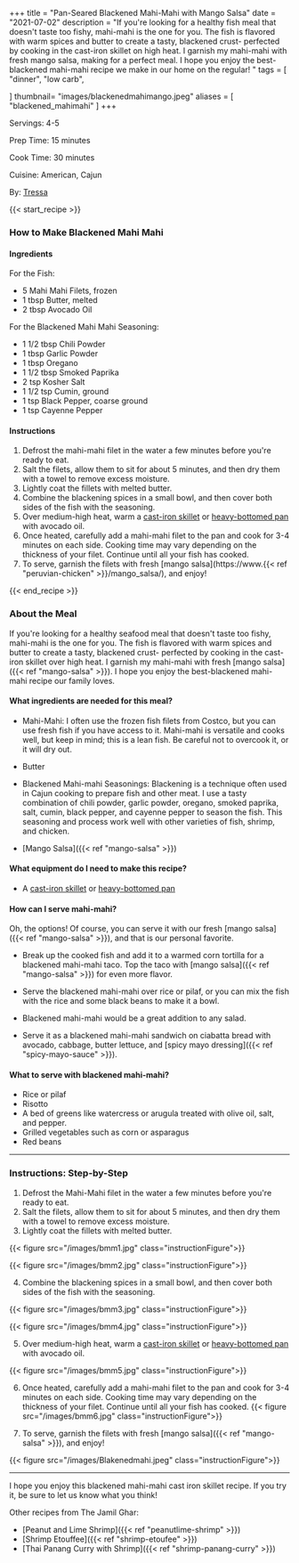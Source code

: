 

+++
title = "Pan-Seared Blackened Mahi-Mahi with Mango Salsa"
date = "2021-07-02"
description = "If you're looking for a healthy fish meal that doesn't taste too fishy, mahi-mahi is the one for you. The fish is flavored with warm spices and butter to create a tasty, blackened crust- perfected by cooking in the cast-iron skillet on high heat. I garnish my mahi-mahi with fresh mango salsa, making for a perfect meal. I hope you enjoy the best-blackened mahi-mahi recipe we make in our home on the regular! "
tags = [
    "dinner",
    "low carb",
    
]
thumbnail= "images/blackenedmahimango.jpeg"
aliases = [
"blackened_mahimahi"
]
+++

Servings: 4-5 <!--more-->

Prep Time: 15 minutes 

Cook Time: 30 minutes 

Cuisine: American, Cajun 

By: [Tressa](https://www.jamilghar.com/about/)

{{< start_recipe >}}

### How to Make Blackened Mahi Mahi 

#### Ingredients 

For the Fish: 

* 5 Mahi Mahi Filets, frozen
* 1 tbsp Butter, melted 
* 2 tbsp Avocado Oil 

For the Blackened Mahi Mahi Seasoning: 

* 1 1/2 tbsp Chili Powder 
* 1 tbsp Garlic Powder
* 1 tbsp Oregano 
* 1 1/2 tbsp Smoked Paprika 
* 2 tsp Kosher Salt 
* 1 1/2 tsp Cumin, ground 
* 1 tsp Black Pepper, coarse ground 
* 1 tsp Cayenne Pepper


#### Instructions 

1. Defrost the mahi-mahi filet in the water a few minutes before you're ready to eat. 
2. Salt the filets, allow them to sit for about 5 minutes, and then dry them with a towel to remove excess moisture. 
3. Lightly coat the fillets with melted butter. 
4. Combine the blackening spices in a small bowl, and then cover both sides of the fish with the seasoning. 
5. Over medium-high heat, warm a [cast-iron skillet](https://amzn.to/3akLyxk) or [heavy-bottomed pan](https://amzn.to/3o6BkHn) with avocado oil.
6. Once heated, carefully add a mahi-mahi filet to the pan and cook for 3-4 minutes on each side. Cooking time may vary depending on the thickness of your filet. Continue until all your fish has cooked. 
7. To serve, garnish the filets with fresh [mango salsa](https://www.{{< ref "peruvian-chicken" >}}/mango_salsa/), and enjoy!

{{< end_recipe >}}

### About the Meal 

If you're looking for a healthy seafood meal that doesn't taste too fishy, mahi-mahi is the one for you. The fish is flavored with warm spices and butter to create a tasty, blackened crust- perfected by cooking in the cast-iron skillet over high heat. I garnish my mahi-mahi with fresh [mango salsa]({{< ref "mango-salsa" >}}). I hope you enjoy the best-blackened mahi-mahi recipe our family loves. 

#### What ingredients are needed for this meal?

* Mahi-Mahi: I often use the frozen fish filets from Costco, but you can use fresh fish if you have access to it. Mahi-mahi is versatile and cooks well, but keep in mind; this is a lean fish. Be careful not to overcook it, or it will dry out. 

* Butter 

* Blackened Mahi-mahi Seasonings: Blackening is a technique often used in Cajun cooking to prepare fish and other meat. I use a tasty combination of chili powder, garlic powder, oregano, smoked paprika, salt, cumin, black pepper, and cayenne pepper to season the fish. This seasoning and process work well with other varieties of fish, shrimp, and chicken.

* [Mango Salsa]({{< ref "mango-salsa" >}})

#### What equipment do I need to make this recipe?

* A [cast-iron skillet](https://amzn.to/3akLyxk) or [heavy-bottomed pan](https://amzn.to/3o6BkHn)

#### How can I serve mahi-mahi? 

Oh, the options! Of course, you can serve it with our fresh [mango salsa]({{< ref "mango-salsa" >}}), and that is our personal favorite. 

* Break up the cooked fish and add it to a warmed corn tortilla for a blackened mahi-mahi taco. Top the taco with [mango salsa]({{< ref "mango-salsa" >}}) for even more flavor. 

* Serve the blackened mahi-mahi over rice or pilaf, or you can mix the fish with the rice and some black beans to make it a bowl. 

* Blackened mahi-mahi would be a great addition to any salad.

* Serve it as a blackened mahi-mahi sandwich on ciabatta bread with avocado, cabbage, butter lettuce, and [spicy mayo dressing]({{< ref "spicy-mayo-sauce" >}}). 

#### What to serve with blackened mahi-mahi? 

* Rice or pilaf 
* Risotto 
* A bed of greens like watercress or arugula treated with olive oil, salt, and pepper. 
* Grilled vegetables such as corn or asparagus 
* Red beans

---- 

### Instructions: Step-by-Step

1. Defrost the Mahi-Mahi filet in the water a few minutes before you're ready to eat. 
2. Salt the filets, allow them to sit for about 5 minutes, and then dry them with a towel to remove excess moisture. 
3. Lightly coat the fillets with melted butter. 

{{< figure src="/images/bmm1.jpg" class="instructionFigure">}}

{{< figure src="/images/bmm2.jpg" class="instructionFigure">}}

4. Combine the blackening spices in a small bowl, and then cover both sides of the fish with the seasoning. 

{{< figure src="/images/bmm3.jpg" class="instructionFigure">}}

{{< figure src="/images/bmm4.jpg" class="instructionFigure">}}

5. Over medium-high heat, warm a [cast-iron skillet](https://amzn.to/3akLyxk) or [heavy-bottomed pan](https://amzn.to/3o6BkHn) with avocado oil.

{{< figure src="/images/bmm5.jpg" class="instructionFigure">}}

6.  Once heated, carefully add a mahi-mahi filet to the pan and cook for 3-4 minutes on each side. Cooking time may vary depending on the thickness of your filet. Continue until all your fish has cooked. 
{{< figure src="/images/bmm6.jpg" class="instructionFigure">}}

7. To serve, garnish the filets with fresh [mango salsa]({{< ref "mango-salsa" >}}), and enjoy! 

{{< figure src="/images/Blakenedmahi.jpeg" class="instructionFigure">}}

----

I hope you enjoy this blackened mahi-mahi cast iron skillet recipe. If you try it, be sure to let us know what you think!

Other recipes from The Jamil Ghar:
* [Peanut and Lime Shrimp]({{< ref "peanutlime-shrimp" >}})
* [Shrimp Etouffee]({{< ref "shrimp-etoufee" >}})
* [Thai Panang Curry with Shrimp]({{< ref "shrimp-panang-curry" >}})
